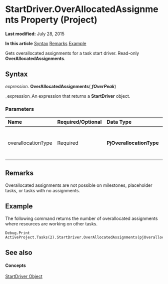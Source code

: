 
# StartDriver.OverAllocatedAssignments Property (Project)

 **Last modified:** July 28, 2015

 **In this article**
 [Syntax](#sectionSection0)
 [Remarks](#sectionSection1)
 [Example](#sectionSection2)


Gets overallocated assignments for a task start driver. Read-only  **OverAllocatedAssignments**.


## Syntax
<a name="sectionSection0"> </a>

 _expression_. **OverAllocatedAssignments**( **_fOverPeak_**)

 _expression_An expression that returns a  **StartDriver** object.


### Parameters



|**Name**|**Required/Optional**|**Data Type**|**Description**|
|:-----|:-----|:-----|:-----|
|overallocationType|Required| **PjOverallocationType**|Can be one of the  ** [PjOverallocationType](b2eaea51-6884-194c-9a68-75669fcc8283.md)** constants, which determines the type of overallocation.|

## Remarks
<a name="sectionSection1"> </a>

Overallocated assignments are not possible on milestones, placeholder tasks, or tasks with no assignments.


## Example
<a name="sectionSection2"> </a>

The following command returns the number of overallocated assignments where resources are working on other tasks.


```
Debug.Print ActiveProject.Tasks(2).StartDriver.OverAllocatedAssignments(pjOverallocationTypeWorkingOnOtherTasks).Count
```


## See also
<a name="sectionSection2"> </a>


#### Concepts


 [StartDriver Object](4df2c386-a31e-faea-e286-d510f11cca57.md)
